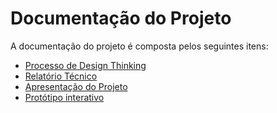 # Documentação do Projeto

A documentação do projeto é composta pelos seguintes itens: 
 - [Processo de Design Thinking](concepcao/processo_de_design_thinking.pdf)
 - [Relatório Técnico](relatorio/Relatorio%20Tecnico%20-%20TEMPLATE.md)
 - [Apresentação do Projeto](apresentacao/apresentacao.pdf)
 - [Protótipo interativo](https://marvelapp.com/prototype/9g5bc20/screen/91329035)

